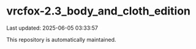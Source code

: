 # vrcfox-2.3_body_and_cloth_edition

Last updated: 2025-06-05 03:33:57

This repository is automatically maintained.
